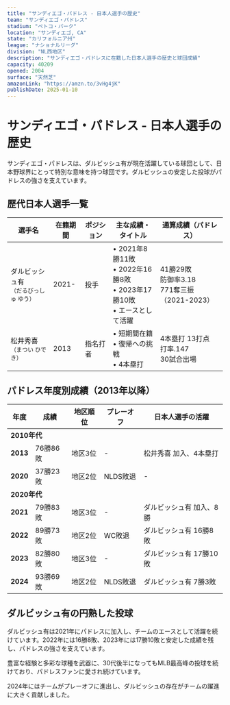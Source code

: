 ```yaml
---
title: "サンディエゴ・パドレス - 日本人選手の歴史"
team: "サンディエゴ・パドレス"
stadium: "ペトコ・パーク"
location: "サンディエゴ, CA"
state: "カリフォルニア州"
league: "ナショナルリーグ"
division: "NL西地区"
description: "サンディエゴ・パドレスに在籍した日本人選手の歴史と球団成績"
capacity: 40209
opened: 2004
surface: "天然芝"
amazonLink: "https://amzn.to/3vHg4jK"
publishDate: 2025-01-10
---
```


# サンディエゴ・パドレス - 日本人選手の歴史

サンディエゴ・パドレスは、ダルビッシュ有が現在活躍している球団として、日本野球界にとって特別な意味を持つ球団です。ダルビッシュの安定した投球がパドレスの強さを支えています。

## 歴代日本人選手一覧

<div class="players-table-container">
  <table class="players-table">
    <thead>
      <tr>
        <th>選手名</th>
        <th>在籍期間</th>
        <th>ポジション</th>
        <th>主な成績・タイトル</th>
        <th>通算成績（パドレス）</th>
      </tr>
    </thead>
    <tbody>
      <tr class="player-row">
        <td class="player-name">ダルビッシュ有<br><small>（だるびっしゅ ゆう）</small></td>
        <td>2021-</td>
        <td>投手</td>
        <td>
          • 2021年8勝11敗<br>
          • 2022年16勝8敗<br>
          • 2023年17勝10敗<br>
          • エースとして活躍
        </td>
        <td>41勝29敗<br>防御率3.18<br>771奪三振（2021-2023）</td>
      </tr>
      <tr class="player-row">
        <td class="player-name">松井秀喜<br><small>（まつい ひでき）</small></td>
        <td>2013</td>
        <td>指名打者</td>
        <td>
          • 短期間在籍<br>
          • 復帰への挑戦<br>
          • 4本塁打
        </td>
        <td>4本塁打 13打点<br>打率.147<br>30試合出場</td>
      </tr>
    </tbody>
  </table>
</div>

## パドレス年度別成績（2013年以降）

<div class="records-table-container">
  <table class="records-table">
    <thead>
      <tr>
        <th>年度</th>
        <th>成績</th>
        <th>地区順位</th>
        <th>プレーオフ</th>
        <th>日本人選手の活躍</th>
      </tr>
    </thead>
    <tbody>
      <tr class="decade-header">
        <td colspan="5"><strong>2010年代</strong></td>
      </tr>
      <tr class="record-row">
        <td><strong>2013</strong></td>
        <td>76勝86敗</td>
        <td>地区3位</td>
        <td>-</td>
        <td>松井秀喜 加入、4本塁打</td>
      </tr>
      <tr class="record-row">
        <td><strong>2020</strong></td>
        <td>37勝23敗</td>
        <td>地区2位</td>
        <td>NLDS敗退</td>
        <td>-</td>
      </tr>
      <tr class="decade-header">
        <td colspan="5"><strong>2020年代</strong></td>
      </tr>
      <tr class="record-row">
        <td><strong>2021</strong></td>
        <td>79勝83敗</td>
        <td>地区3位</td>
        <td>-</td>
        <td>ダルビッシュ有 加入、8勝</td>
      </tr>
      <tr class="record-row playoff">
        <td><strong>2022</strong></td>
        <td>89勝73敗</td>
        <td>地区2位</td>
        <td>WC敗退</td>
        <td>ダルビッシュ有 16勝8敗</td>
      </tr>
      <tr class="record-row">
        <td><strong>2023</strong></td>
        <td>82勝80敗</td>
        <td>地区3位</td>
        <td>-</td>
        <td>ダルビッシュ有 17勝10敗</td>
      </tr>
      <tr class="record-row playoff">
        <td><strong>2024</strong></td>
        <td>93勝69敗</td>
        <td>地区2位</td>
        <td>NLDS敗退</td>
        <td>ダルビッシュ有 7勝3敗</td>
      </tr>
    </tbody>
  </table>
</div>

## ダルビッシュ有の円熟した投球

ダルビッシュ有は2021年にパドレスに加入し、チームのエースとして活躍を続けています。2022年には16勝8敗、2023年には17勝10敗と安定した成績を残し、パドレスの強さを支えています。

豊富な経験と多彩な球種を武器に、30代後半になってもMLB最高峰の投球を続けており、パドレスファンに愛され続けています。

2024年にはチームがプレーオフに進出し、ダルビッシュの存在がチームの躍進に大きく貢献しました。